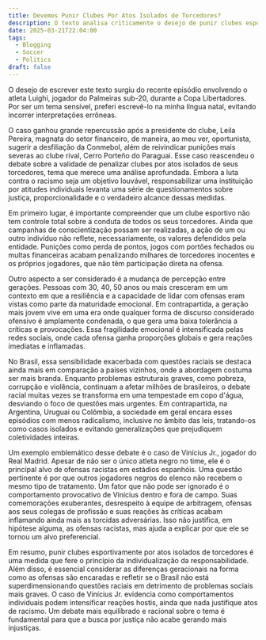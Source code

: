 ```yaml
---
title: Devemos Punir Clubes Por Atos Isolados de Torcedores?
description: O texto analisa criticamente o desejo de punir clubes esportivos por atos racistas cometidos por torcedores, destacando a falta de justiça em responsabilizar coletivos por atitudes individuais. Discute as diferenças geracionais na percepção de ofensas, a forma como o Brasil exagera em questões raciais em comparação com países vizinhos e examina o caso específico de Vinícius Jr., explorando como seu comportamento dentro e fora de campo pode influenciar as reações hostis que recebe.
date: 2025-03-21T22:04:00
tags:
  - Blogging
  - Soccer
  - Politics
draft: false
---
```

O desejo de escrever este texto surgiu do recente episódio envolvendo o atleta Luighi, jogador do Palmeiras sub-20, durante a Copa Libertadores. Por ser um tema sensível, preferi escrevê-lo na minha língua natal, evitando incorrer interpretações errôneas.

O caso ganhou grande repercussão após a presidente do clube, Leila Pereira, magnata do setor financeiro, de maneira, ao meu ver, oportunista, sugerir a desfiliação da Conmebol, além de reivindicar punições mais severas ao clube rival, Cerro Porteño do Paraguai. Esse caso reascendeu o debate sobre a validade de penalizar clubes por atos isolados de seus torcedores, tema que merece uma análise aprofundada. Embora a luta contra o racismo seja um objetivo louvável, responsabilizar uma instituição por atitudes individuais levanta uma série de questionamentos sobre justiça, proporcionalidade e o verdadeiro alcance dessas medidas.

Em primeiro lugar, é importante compreender que um clube esportivo não tem controle total sobre a conduta de todos os seus torcedores. Ainda que campanhas de conscientização possam ser realizadas, a ação de um ou outro indivíduo não reflete, necessariamente, os valores defendidos pela entidade. Punições como perda de pontos, jogos com portões fechados ou multas financeiras acabam penalizando milhares de torcedores inocentes e os próprios jogadores, que não têm participação direta na ofensa.

Outro aspecto a ser considerado é a mudança de percepção entre gerações. Pessoas com 30, 40, 50 anos ou mais cresceram em um contexto em que a resiliência e a capacidade de lidar com ofensas eram vistas como parte da maturidade emocional. Em contrapartida, a geração mais jovem vive em uma era onde qualquer forma de discurso considerado ofensivo é amplamente condenada, o que gera uma baixa tolerância a críticas e provocações. Essa fragilidade emocional é intensificada pelas redes sociais, onde cada ofensa ganha proporções globais e gera reações imediatas e inflamadas.

No Brasil, essa sensibilidade exacerbada com questões raciais se destaca ainda mais em comparação a países vizinhos, onde a abordagem costuma ser mais branda. Enquanto problemas estruturais graves, como pobreza, corrupção e violência, continuam a afetar milhões de brasileiros, o debate racial muitas vezes se transforma em uma tempestade em copo d'água, desviando o foco de questões mais urgentes. Em contrapartida, na Argentina, Uruguai ou Colômbia, a sociedade em geral encara esses episódios com menos radicalismo, inclusive no âmbito das leis, tratando-os como casos isolados e evitando generalizações que prejudiquem coletividades inteiras.

Um exemplo emblemático desse debate é o caso de Vinícius Jr., jogador do Real Madrid. Apesar de não ser o único atleta negro no time, ele é o principal alvo de ofensas racistas em estádios espanhóis. Uma questão pertinente é por que outros jogadores negros do elenco não recebem o mesmo tipo de tratamento. Um fator que não pode ser ignorado é o comportamento provocativo de Vinícius dentro e fora de campo. Suas comemorações exuberantes, desrespeito à equipe de arbitragem, ofensas aos seus colegas de profissão e suas reações às críticas acabam inflamando ainda mais as torcidas adversárias. Isso não justifica, em hipótese alguma, as ofensas racistas, mas ajuda a explicar por que ele se tornou um alvo preferencial.

Em resumo, punir clubes esportivamente por atos isolados de torcedores é uma medida que fere o princípio da individualização da responsabilidade. Além disso, é essencial considerar as diferenças geracionais na forma como as ofensas são encaradas e refletir se o Brasil não está superdimensionando questões raciais em detrimento de problemas sociais mais graves. O caso de Vinícius Jr. evidencia como comportamentos individuais podem intensificar reações hostis, ainda que nada justifique atos de racismo. Um debate mais equilibrado e racional sobre o tema é fundamental para que a busca por justiça não acabe gerando mais injustiças.
